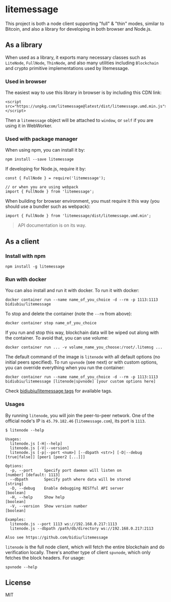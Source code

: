 # litemessage

This project is both a node client supporting "full" & "thin" modes, similar to Bitcoin, and also a library for developing in both browser and Node.js.

## As a library
When used as a library, it exports many necessary classes such as `LiteNode`, `FullNode`, `ThinNode`, and also many utilities including `Blockchain` and crypto primitive implementations used by litemessage.

### Used in browser
The easiest way to use this library in browser is by including this CDN link:
```
<script src="https://unpkg.com/litemessage@latest/dist/litemessage.umd.min.js"></script>
```

Then a `litemessage` object will be attached to `window`, or `self` if you are using it in WebWorker.

### Used with package manager
When using npm, you can install it by:
```
npm install --save litemessage
```

If developing for Node.js, require it by:
```
const { FullNode } = require('litemessage');

// or when you are using webpack
import { FullNode } from 'litemessage';
```

When building for browser environment, you must require it this way (you should use a bundler such as webpack):
```
import { FullNode } from 'litemessage/dist/litemessage.umd.min';
```

> API documentation is on its way.

## As a client
### Install with npm
```
npm install -g litemessage
```

### Run with docker
You can also install and run it with docker. To run it with docker:
```
docker container run --name name_of_you_choice -d --rm -p 1113:1113 bidiubiu/litemessage
```

To stop and delete the container (note the `--rm` from above):
```
docker container stop name_of_you_choice
```

If you run and stop this way, blockchain data will be wiped out along with the container. To avoid that, you can use volume:
```
docker container run ... -v volume_name_you_choose:/root/.litemsg ...
```

The default command of the image is `litenode` with all default options (no initial peers specified). To run `spvnode` (see next) or with custom options, you can override everything when you run the container:
```
docker container run --name name_of_you_choice -d --rm -p 1113:1113 bidiubiu/litemessage [litenode|spvnode] [your custom options here]
```

Check [bidiubiu/litemessage tags](https://hub.docker.com/r/bidiubiu/litemessage/tags/) for available tags.

### Usages
By running `litenode`, you will join the peer-to-peer network. One of the official node's IP is `45.79.182.46` (`litemessage.com`), its port is `1113`.

```
$ litenode --help

Usages:
  litenode.js [-H|--help]
  litenode.js [-V|--version]
  litenode.js [-p|--port <num>] [--dbpath <str>] [-D|--debug [true|false]] [peer1 [peer2 [...]]]

Options:
  -p, --port     Specify port daemon will listen on                         [number] [default: 1113]
  --dbpath       Specify path where data will be stored                                     [string]
  -D, --debug    Enable debugging RESTful API server                                       [boolean]
  -H, --help     Show help                                                                 [boolean]
  -V, --version  Show version number                                                       [boolean]

Examples:
  litenode.js --port 1113 ws://192.168.0.217:1113
  litenode.js --dbpath /path/db/directory ws://192.168.0.217:2113

Also see https://github.com/bidiu/litemessage
```

`litenode` is the full node client, which will fetch the entire blockchain and do verification locally. There's another type of client `spvnode`, which only fetches the block headers. For usage:
```
spvnode --help
```

## License
MIT
